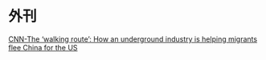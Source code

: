 # 外刊

[CNN-The ‘walking route’: How an underground industry is helping migrants flee China for the US](https://edition.cnn.com/2024/01/08/americas/china-us-migrants-illegal-crossings-intl-hnk-dst)
